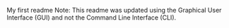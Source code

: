 My first readme
Note: This readme was updated using the Graphical User Interface (GUI) and not the Command Line Interface (CLI).
